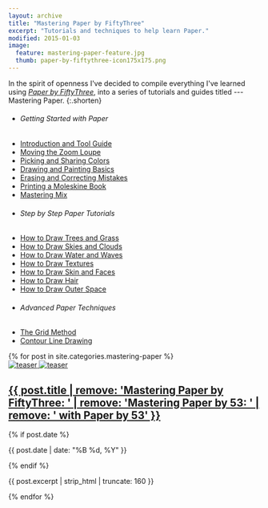 ```yaml
---
layout: archive
title: "Mastering Paper by FiftyThree"
excerpt: "Tutorials and techniques to help learn Paper."
modified: 2015-01-03
image: 
  feature: mastering-paper-feature.jpg
  thumb: paper-by-fiftythree-icon175x175.png
---
```


In the spirit of openness I've decided to compile everything I've learned using [*Paper by FiftyThree*](http://www.fiftythree.com), into a series of tutorials and guides titled --- Mastering Paper.
{:.shorten}

<nav class="toc toc-left">
  <ul>
    <li><h6>Getting Started with Paper</h6></li>
    <li><a href="{{ site.url }}{% post_url mastering-paper/2013-07-31-introduction-tool-guide %}">Introduction and Tool Guide</a></li>
    <li><a href="{{ site.url }}{% post_url /mastering-paper/2014-07-03-moving-the-loupe %}">Moving the Zoom Loupe</a></li>
    <li><a href="{{ site.url }}{% post_url /mastering-paper/2014-12-18-color-picker %}">Picking and Sharing Colors</a></li>
    <li><a href="{{ site.url }}{% post_url /mastering-paper/2014-02-09-basics %}">Drawing and Painting Basics</a></li>
    <li><a href="{{ site.url }}{% post_url /mastering-paper/2014-10-25-erasing %}">Erasing and Correcting Mistakes</a></li>
    <li><a href="{{ site.url }}{% post_url /mastering-paper/2013-11-08-moleskine-book %}">Printing a Moleskine Book</a></li>
    <li><a href="{{ site.url }}{% post_url /mastering-paper/2014-11-25-mix %}">Mastering Mix</a></li>
    <li><h6>Step by Step Paper Tutorials</h6></li>
    <li><a href="{{ site.url }}{% post_url /mastering-paper/2013-08-31-drawing-trees %}">How to Draw Trees and Grass</a></li>
    <li><a href="{{ site.url }}{% post_url /mastering-paper/2013-09-05-drawing-clouds %}">How to Draw Skies and Clouds</a></li>
    <li><a href="{{ site.url }}{% post_url /mastering-paper/2013-09-29-drawing-water %}">How to Draw Water and Waves</a></li>
    <li><a href="{{ site.url }}{% post_url /mastering-paper/2013-11-25-drawing-textures %}">How to Draw Textures</a></li>
    <li><a href="{{ site.url }}{% post_url /mastering-paper/2014-04-21-drawing-faces %}">How to Draw Skin and Faces</a></li>
    <li><a href="{{ site.url }}{% post_url /mastering-paper/2013-05-10-drawing-hair %}">How to Draw Hair</a></li>
    <li><a href="{{ site.url }}{% post_url /mastering-paper/2015-01-02-drawing-outer-space %}">How to Draw Outer Space</a></li>
    <li><h6>Advanced Paper Techniques</h6></li>
    <li><a href="{{ site.url }}{% post_url /mastering-paper/2014-07-06-grid-method %}">The Grid Method</a></li>
    <li><a href="{{ site.url }}{% post_url /mastering-paper/2014-01-13-contour-drawing %}">Contour Line Drawing</a></li>
  </ul>
</nav><!-- /.toc-left -->

<div class="tiles tiles-3-4">
{% for post in site.categories.mastering-paper %}
  <article class="tile" itemscope itemtype="http://schema.org/Article">
    <a href="{{ post.url }}" title="{{ post.title }}" class="post-teaser">
      <img src="{{ site.url }}/images/preload-400.png" data-original="/images/{% if post.image.teaser %}{{ post.image.teaser }}{% else %}{{ site.teaser }}{% endif %}" class="load" alt="teaser" itemprop="image">
      <noscript><img src="/images/{% if post.image.teaser %}{{ post.image.teaser }}{% else %}{{ site.teaser }}{% endif %}" alt="teaser" itemprop="image"></noscript>
    </a>
    <h2 class="post-title" itemprop="name"><a href="{{ post.url }}">{{ post.title | remove: 'Mastering Paper by FiftyThree: ' | remove: 'Mastering Paper by 53: ' | remove: ' with Paper by 53' }}</a></h2>
    {% if post.date %}<p class="entry-date date published"><time datetime="{{ post.date | date: "%Y-%m-%d" }}" itemprop="datePublished">{{ post.date | date: "%B %d, %Y" }}</time></p>{% endif %}
    <p class="post-excerpt" itemprop="description">{{ post.excerpt | strip_html | truncate: 160 }}</p>
    </article><!-- /.tile -->
{% endfor %}
</div><!-- /.tiles-3-4 -->
